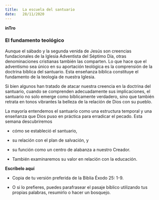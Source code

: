 ```yaml
---
title:  La escuela del santuario
date:   28/11/2020
---
```


**inTro**

### El fundamento teológico

Aunque el sábado y la segunda venida de Jesús son creencias fundacionales de la Iglesia Adventista del Séptimo Día, otras denominaciones cristianas también las comparten. Lo que hace que el adventismo sea único en su aportación teológica es la comprensión de la doctrina bíblica del santuario. Esta enseñanza bíblica constituye el fundamento de la teología de nuestra Iglesia.

Si bien algunos han tratado de atacar nuestra creencia en la doctrina del santuario, cuando se comprenden adecuadamente sus implicaciones, el santuario no solo emerge como bíblicamente verdadero, sino que también retrata en tonos vibrantes la belleza de la relación de Dios con su pueblo.

La mayoría entendemos el santuario como una estructura temporal y una enseñanza que Dios puso en práctica para erradicar el pecado. Esta semana descubriremos

- cómo se estableció el santuario,

- su relación con el plan de salvación, y

- su función como un centro de alabanza a nuestro Creador.

- También examinaremos su valor en relación con la educación.

**Escríbelo aquí**

- Copia de tu versión preferida de la Biblia Éxodo 25: 1-9.

- O si lo prefieres, puedes parafrasear el pasaje bíblico utilizando tus propias palabras, resumirlo o hacer un bosquejo.
